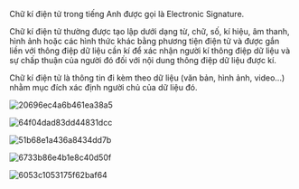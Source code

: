 Chữ kí điện tử trong tiếng Anh được gọi là Electronic Signature.

Chữ kí điện tử thường được tạo lập dưới dạng từ, chữ, số, kí hiệu, âm thanh, hình ảnh hoặc các hình thức khác bằng phương tiện điện tử và được gắn liền với thông điệp dữ liệu cần kí để xác nhận người kí thông điệp dữ liệu và sự chấp thuận của người đó đối với nội dung thông điệp dữ liệu được kí.   

Chữ kí điện tử là thông tin đi kèm theo dữ liệu (văn bản, hình ảnh, video...) nhằm mục đích xác định người chủ của dữ liệu đó.


![20696ec4a6b461ea38a5](https://user-images.githubusercontent.com/93653410/194322216-3586b826-c3af-46ca-908c-f21daca50988.jpg)


![64f04dad83dd44831dcc](https://user-images.githubusercontent.com/93653410/194322436-fbca6d84-8ad1-48a9-94d9-e67f4527093e.jpg)


![51b68e1a436a8434dd7b](https://user-images.githubusercontent.com/93653410/194322597-e95356c9-4e4f-4c56-9051-bede4f83ece2.jpg)


![6733b86e4b1e8c40d50f](https://user-images.githubusercontent.com/93653410/194322753-4fd0502a-b351-4163-abf0-12b9d2b00395.jpg)


![6053c1053175f62baf64](https://user-images.githubusercontent.com/93653410/194322859-972aebc9-3c02-4967-80ef-351c7d7bc3b8.jpg)
